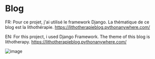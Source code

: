 # Blog

FR: Pour ce projet, j'ai utilisé le framework Django. La thématique de ce blog est la lithothérapie.
https://lithotherapieblog.pythonanywhere.com/

EN: For this project, i used Django Framework. The theme of this blog is lithotherapy.
https://lithotherapieblog.pythonanywhere.com/

![image](https://user-images.githubusercontent.com/88274190/176897126-1823af02-df88-4078-8943-0de513436810.png)
